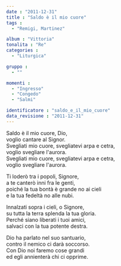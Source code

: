 ```yaml
---
date : "2011-12-31"
title : "Saldo è il mio cuore"
tags : 
  - "Remigi, Martinez"

album : "Vittoria"
tonalita : "Re"
categories : 
  - "Liturgica"

gruppo : 
  - ""

momenti : 
  - "Ingresso"
  - "Congedo"
  - "Salmi"

identificatore : "saldo_e_il_mio_cuore"
data_revisione : "2011-12-31"
---
```

  
  
  
  
  
  
  
  
  
  
Saldo è il mio cuore, Dio,     
voglio cantare al Signor.      
Svegliati mio cuore, svegliatevi arpa e cetra,  
voglio svegliare l'aurora.    
Svegliati mio cuore, svegliatevi arpa e cetra,  
voglio svegliare l'aurora.     
  
  
  
Ti loderò tra i popoli, Signore,  
a te canterò inni fra le genti,  
poiché la tua bontà è grande no ai cieli  
e la tua fedeltà no alle nubi.  
  
  
  
  
Innalzati sopra i cieli, o Signore,  
su tutta la terra splenda la tua gloria.  
Perché siano liberati i tuoi amici,  
salvaci con la tua potente destra.  
  
  
  
  
Dio ha parlato nel suo santuario,  
contro il nemico ci darà soccorso.  
Con Dio noi faremo cose grandi  
ed egli annienterà chi ci opprime.  
  
  
  
